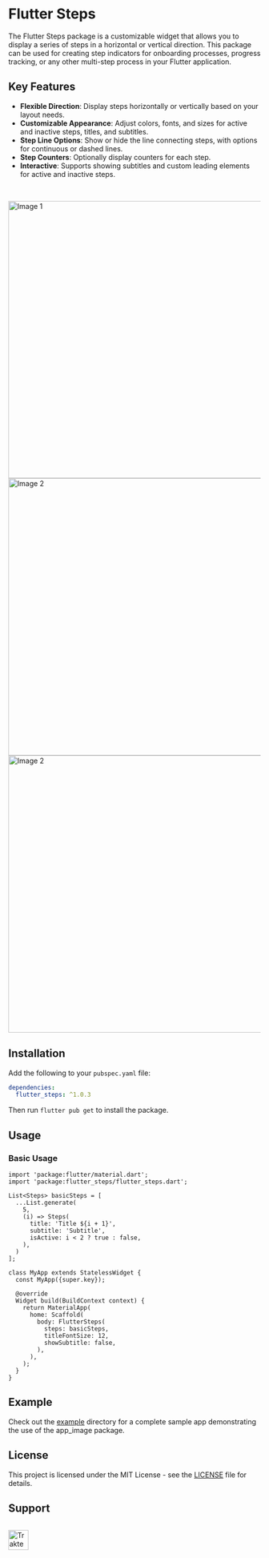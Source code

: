 # Flutter Steps

The Flutter Steps package is a customizable widget that allows you to display a series of steps in a horizontal or vertical direction. This package can be used for creating step indicators for onboarding processes, progress tracking, or any other multi-step process in your Flutter application.

## Key Features

- **Flexible Direction**: Display steps horizontally or vertically based on your layout needs.
- **Customizable Appearance**: Adjust colors, fonts, and sizes for active and inactive steps, titles, and subtitles.
- **Step Line Options**: Show or hide the line connecting steps, with options for continuous or dashed lines.
- **Step Counters**: Optionally display counters for each step.
- **Interactive**: Supports showing subtitles and custom leading elements for active and inactive steps.

<br/>
<p align="left">
  <img src="https://github.com/elrizwiraswara/flutter_steps/raw/main/1.png" alt="Image 1" height="554" style="margin-right: 10px;">
  <img src="https://github.com/elrizwiraswara/flutter_steps/raw/main/2.png" alt="Image 2" height="554" style="margin-right: 10px;">
  <img src="https://github.com/elrizwiraswara/flutter_steps/raw/main/3.png" alt="Image 2" height="554" style="margin-right: 10px;">
</p>

## Installation

Add the following to your `pubspec.yaml` file:

```yaml
dependencies:
  flutter_steps: ^1.0.3
```

Then run `flutter pub get` to install the package.

## Usage
### Basic Usage

```
import 'package:flutter/material.dart';
import 'package:flutter_steps/flutter_steps.dart';

List<Steps> basicSteps = [
  ...List.generate(
    5,
    (i) => Steps(
      title: 'Title ${i + 1}',
      subtitle: 'Subtitle',
      isActive: i < 2 ? true : false,
    ),
  )
];

class MyApp extends StatelessWidget {
  const MyApp({super.key});

  @override
  Widget build(BuildContext context) {
    return MaterialApp(
      home: Scaffold(
        body: FlutterSteps(
          steps: basicSteps,
          titleFontSize: 12,
          showSubtitle: false,
        ),
      ),
    );
  }
}
```

## Example
Check out the [example](example) directory for a complete sample app demonstrating the use of the app_image package.

## License
This project is licensed under the MIT License - see the [LICENSE](LICENSE) file for details.

## Support

<a href="https://trakteer.id/elrizwiraswara/tip" target="_blank"><img id="wse-buttons-preview" src="https://cdn.trakteer.id/images/embed/trbtn-red-6.png?date=18-11-2023" height="40" style="border:0px;height:40px;margin-top:14px" alt="Trakteer Saya"></a>

